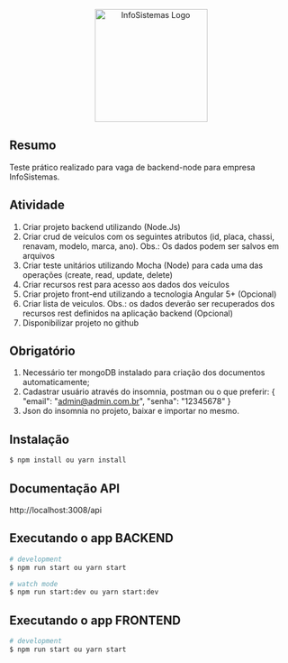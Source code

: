 <p align="center">
  <a href="https://user-images.githubusercontent.com/49397996/188907876-43346ace-bc3f-45b8-b127-67571da118df.png" target="blank"><img src="https://user-images.githubusercontent.com/49397996/188907876-43346ace-bc3f-45b8-b127-67571da118df.png" width="200" alt="InfoSistemas Logo" /></a>
</p>

## Resumo
Teste prático realizado para vaga de backend-node para empresa InfoSistemas.


## Atividade

1. Criar projeto backend utilizando (Node.Js)
2. Criar crud de veículos com os seguintes atributos (id, placa, chassi, renavam, modelo, marca, ano). Obs.: Os dados podem ser salvos em arquivos
3. Criar teste unitários utilizando Mocha (Node) para cada uma das operações (create, read, update, delete)
4. Criar recursos rest para acesso aos dados dos veículos
5. Criar projeto front-end utilizando a tecnologia Angular 5+ (Opcional)
6. Criar lista de veiculos. Obs.: os dados deverão ser recuperados dos recursos rest definidos na aplicação backend (Opcional)
7. Disponibilizar projeto no github

## Obrigatório
1. Necessário ter mongoDB instalado para criação dos documentos automaticamente;
2. Cadastrar usuário através do insomnia, postman ou o que preferir: { "email": "admin@admin.com.br", "senha": "12345678" }
3. Json do insomnia no projeto, baixar e importar no mesmo.

## Instalação

```bash
$ npm install ou yarn install
```

## Documentação API
http://localhost:3008/api

## Executando o app BACKEND

```bash
# development
$ npm run start ou yarn start

# watch mode
$ npm run start:dev ou yarn start:dev
```

## Executando o app FRONTEND

```bash
# development
$ npm run start ou yarn start
